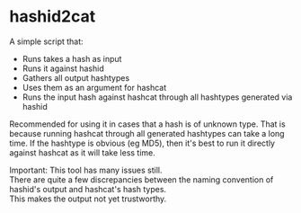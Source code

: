 # hashid2cat
A simple script that:  
- Runs takes a hash as input
- Runs it against hashid
- Gathers all output hashtypes
- Uses them as an argument for hashcat
- Runs the input hash against hashcat through all hashtypes generated via hashid

Recommended for using it in cases that a hash is of unknown type.  That is because running hashcat through all generated hashtypes can take a long time.
If the hashtype is obvious (eg MD5), then it's best to run it directly against hashcat as it will take less time.

Important:
This tool has many issues still.  
There are quite a few discrepancies between the naming convention of hashid's output and hashcat's hash types.  
This makes the output not yet trustworthy.

